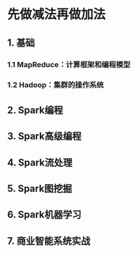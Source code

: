 # 先做减法再做加法
## 1. 基础
### 1.1 MapReduce：计算框架和编程模型

### 1.2 Hadoop：集群的操作系统

## 2. Spark编程

## 3. Spark高级编程

## 4. Spark流处理

## 5. Spark图挖掘

## 6. Spark机器学习

## 7. 商业智能系统实战
